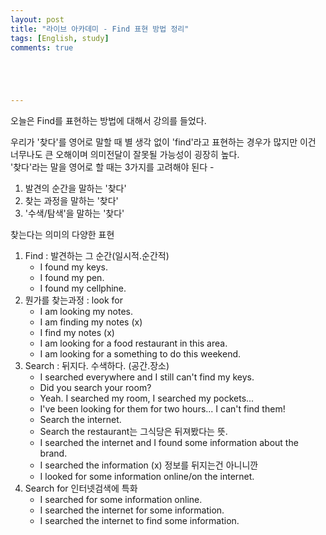 ```yaml
---
layout: post
title: "라이브 아카데미 - Find 표현 방법 정리"
tags: [English, study]
comments: true





---
```


오늘은 Find를 표현하는 방법에 대해서 강의를 들었다.

우리가 '찾다'를 영어로 말할 때 별 생각 없이 'find'라고 표현하는 경우가 많지만 이건 너무나도 큰 오해이며 의미전달이 잘못될 가능성이 굉장히 높다.  
'찾다'라는 말을 영어로 할 때는 3가지를 고려해야 된다 -
1. 발견의 순간을 말하는 '찾다'
2. 찾는 과정을 말하는 '찾다'
3. '수색/탐색'을 말하는 '찾다'

찾는다는 의미의 다양한 표현

1. Find : 발견하는 그 순간(일시적.순간적)
     -   I found my keys.
     -   I found my pen.
     -   I found my cellphine.
2. 뭔가를 찾는과정 : look for
     -   I am looking my notes.
     -   I am finding my notes (x)
     -   I find my notes (x)
     -   I am looking for a food restaurant in this area.
     -   I am looking for a something to do this weekend.
3. Search : 뒤지다. 수색하다. (공간.장소)
     -   I searched everywhere and I still can't find my keys.
     -   Did you search your room?
     -   Yeah. I searched my room, I searched  my pockets...
     -   I've been looking for them for two hours... I can't find them! 
     -   Search the internet. 
     -   Search the restaurant는 그식당은 뒤져봤다는 뜻.
     -   I searched the internet and I found some information about the brand.
     -   I searched the information (x) 정보를 뒤지는건 아니니깐
     -   I looked for some information online/on the internet.
4. Search for 인터넷검색에 특화
     -   I searched for some information online.
     -   I searched the internet for some information.
     -   I searched the internet to find some information.